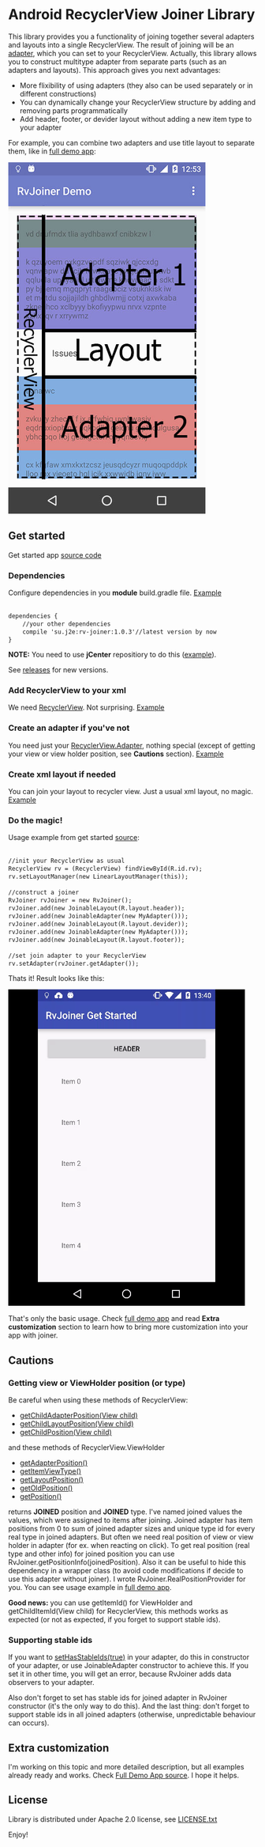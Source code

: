 # Android RecyclerView Joiner Library

This library provides you a functionality of joining together several adapters and layouts into a single RecyclerView. The result of joining will be an [adapter](http://developer.android.com/intl/ru/reference/android/support/v7/widget/RecyclerView.Adapter.html), which you can set to your RecyclerView. Actually, this library allows you to construct multitype adapter from separate parts (such as an adapters and layouts). This approach gives you next advantages:
* More flixibility of using adapters (they also can be used separately or in different constructions)
* You can dynamically change your RecyclerView structure by adding and removing parts programmatically
* Add header, footer, or devider layout without adding a new item type to your adapter

For example, you can combine two adapters and use title layout to separate them, like in [full demo app](full-demo-app):

![Full demo app screenshot](img/readme-1.jpg)

## Get started

Get started app [source code](get-started-app)

### Dependencies

Configure dependencies in you <b>module</b> build.gradle file. [Example](get-started-app/build.gradle)

<pre><code>
dependencies {
    //your other dependencies
    compile 'su.j2e:rv-joiner:1.0.3'//latest version by now
}
</code></pre>

<b>NOTE:</b> You need to use <b>jCenter</b> repositiory to do this ([example](build.gradle)).

See [releases](../../releases) for new versions.

### Add RecyclerView to your xml

We need [RecyclerView](http://developer.android.com/intl/ru/reference/android/support/v7/widget/RecyclerView.html). Not surprising. 
[Example](get-started-app/src/main/res/layout/activity_main.xml)

### Create an adapter if you've not

You need just your [RecyclerView.Adapter](http://developer.android.com/intl/ru/reference/android/support/v7/widget/RecyclerView.Adapter.html), nothing special (except of getting your view or view holder position, see <b>Cautions</b> section). 
[Example](get-started-app/src/main/java/su/j2e/rvjoiner/getstarted/MyAdapter.java)

### Create xml layout if needed

You can join your layout to recycler view. Just a usual xml layout, no magic. [Example](get-started-app/src/main/res/layout/header.xml)

### Do the magic!

Usage example from get started [source](get-started-app/src/main/java/su/j2e/rvjoiner/getstarted/MainActivity.java):

<pre><code>
//init your RecyclerView as usual
RecyclerView rv = (RecyclerView) findViewById(R.id.rv);
rv.setLayoutManager(new LinearLayoutManager(this));

//construct a joiner
RvJoiner rvJoiner = new RvJoiner();
rvJoiner.add(new JoinableLayout(R.layout.header));
rvJoiner.add(new JoinableAdapter(new MyAdapter()));
rvJoiner.add(new JoinableLayout(R.layout.devider));
rvJoiner.add(new JoinableAdapter(new MyAdapter()));
rvJoiner.add(new JoinableLayout(R.layout.footer));

//set join adapter to your RecyclerView
rv.setAdapter(rvJoiner.getAdapter());
</code></pre>

Thats it! Result looks like this:

![Get started app](img/readme-2.gif)

That's only the basic usage. Check [full demo app](full-demo-app) and read <b>Extra customization</b> section to learn how to bring more customization into your app with joiner.

## Cautions

### Getting view or ViewHolder position (or type)

Be careful when using these methods of RecyclerView:
* [getChildAdapterPosition(View child)](http://developer.android.com/reference/android/support/v7/widget/RecyclerView.html#getChildAdapterPosition(android.view.View))
* [getChildLayoutPosition(View child)](http://developer.android.com/reference/android/support/v7/widget/RecyclerView.html#getChildLayoutPosition(android.view.View))
* [getChildPosition(View child)](http://developer.android.com/reference/android/support/v7/widget/RecyclerView.html#getChildPosition(android.view.View))

and these methods of RecyclerView.ViewHolder
* [getAdapterPosition()](http://developer.android.com/reference/android/support/v7/widget/RecyclerView.ViewHolder.html#getAdapterPosition())
* [getItemViewType()](http://developer.android.com/reference/android/support/v7/widget/RecyclerView.ViewHolder.html#getItemViewType())
* [getLayoutPosition()](http://developer.android.com/reference/android/support/v7/widget/RecyclerView.ViewHolder.html#getLayoutPosition())
* [getOldPosition()](http://developer.android.com/reference/android/support/v7/widget/RecyclerView.ViewHolder.html#getOldPosition())
* [getPosition()](http://developer.android.com/reference/android/support/v7/widget/RecyclerView.ViewHolder.html#getPosition())

returns <b>JOINED</b> position and <b>JOINED</b> type. I've named joined values the values, which were assigned to items after joining. Joined adapter has item positions from 0 to sum of joined adapter sizes and unique type id for every real type in joined adapters. But often we need real position of view or view holder in adapter (for ex. when reacting on click). To get real position (real type and other info) for joined position you can use RvJoiner.getPositionInfo(joinedPosition). Also it can be useful to hide this dependency in a wrapper class (to avoid code modifications if decide to use this adapter without joiner). I wrote RvJoiner.RealPositionProvider for you. You can see usage example in [full demo app](full-demo-app/src/main/java/su/j2e/rvjoiner/demo/list/IssuesAdapter.java).

<b>Good news:</b> you can use getItemId() for ViewHolder and getChildItemId(View child) for RecyclerView, this methods works as expected (or not as expected, if you forget to support stable ids).

### Supporting stable ids

If you want to [setHasStableIds(true)](http://developer.android.com/reference/android/support/v7/widget/RecyclerView.Adapter.html#setHasStableIds(boolean)) in your adapter, do this in constructor of your adapter, or use JoinableAdapter constructor to achieve this. If you set it in other time, you will get an error, because RvJoiner adds data observers to your adapter.

Also don't forget to set has stable ids for joined adapter in RvJoiner constructor (it's the only way to do this). And the last thing: don't forget to support stable ids in all joined adapters (otherwise, unpredictable behaviour can occurs).

## Extra customization

I'm working on this topic and more detailed description, but all examples already ready and works. Check [Full Demo App source](full-demo-app). I hope it helps.

## License

Library is distributed under Apache 2.0 license, see [LICENSE.txt](LICENSE.txt)

Enjoy!

